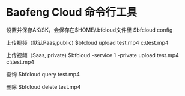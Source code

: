 
# Baofeng Cloud 命令行工具

设置并保存AK/SK，会保存在$HOME/.bfcloud文件里
$bfcloud config

上传视频（默认Paas,public)
$bfcloud upload test.mp4 c:\test.mp4

上传视频（Saas, private)
$bfcloud -service 1 -private upload test.mp4 c:\test.mp4

查询
$bfcloud query test.mp4

删除
$bfcloud delete test.mp4
